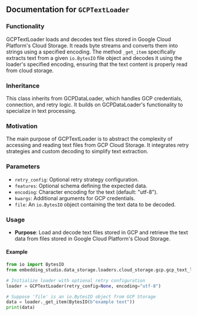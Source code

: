 ## Documentation for `GCPTextLoader`

### Functionality
GCPTextLoader loads and decodes text files stored in Google Cloud Platform's Cloud Storage. It reads byte streams and converts them into strings using a specified encoding. The method `_get_item` specifically extracts text from a given `io.BytesIO` file object and decodes it using the loader's specified encoding, ensuring that the text content is properly read from cloud storage.

### Inheritance
This class inherits from GCPDataLoader, which handles GCP credentials, connection, and retry logic. It builds on GCPDataLoader's functionality to specialize in text processing.

### Motivation
The main purpose of GCPTextLoader is to abstract the complexity of accessing and reading text files from GCP Cloud Storage. It integrates retry strategies and custom decoding to simplify text extraction.

### Parameters
- `retry_config`: Optional retry strategy configuration.
- `features`: Optional schema defining the expected data.
- `encoding`: Character encoding for the text (default: "utf-8").
- `kwargs`: Additional arguments for GCP credentials.
- `file`: An `io.BytesIO` object containing the text data to be decoded.

### Usage
- **Purpose**: Load and decode text files stored in GCP and retrieve the text data from files stored in Google Cloud Platform's Cloud Storage.

#### Example
```python
from io import BytesIO
from embedding_studio.data_storage.loaders.cloud_storage.gcp.gcp_text_loader import GCPTextLoader

# Initialize loader with optional retry configuration
loader = GCPTextLoader(retry_config=None, encoding="utf-8")

# Suppose 'file' is an io.BytesIO object from GCP Storage
data = loader._get_item(BytesIO(b"example text"))
print(data)
```